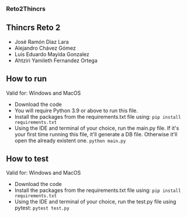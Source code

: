 ### Reto2Thincrs

## Thincrs Reto 2

- José Ramón Díaz Lara
- Alejandro Chávez Gómez
- Luis Eduardo Mayida Gonzalez
- Ahtziri Yamileth Fernandez Ortega

## How to run

Valid for: Windows and MacOS

- Download the code
- You will require Python 3.9 or above to run this file.
- Install the packages from the requirements.txt file using: `pip install requirements.txt`
- Using the IDE and terminal of your choice, run the main.py file. If it's your first time running this file, it'll generate a DB file. Otherwise it'll open the already existent one. `python main.py`

## How to test

Valid for: Windows and MacOS

- Download the code
- Install the packages from the requirements.txt file using: `pip install requirements.txt`
- Using the IDE and terminal of your choice, run the test.py file using pytest: `pytest test.py`
